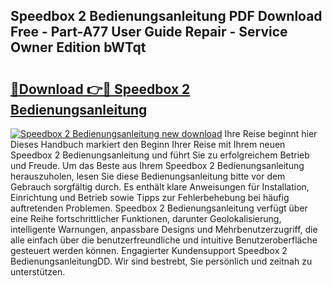 ## Speedbox 2 Bedienungsanleitung PDF Download Free - Part-A77 User Guide Repair - Service Owner Edition bWTqt

# <h2><a href="http://df08vh.blite.top/?on=Speedbox+2+Bedienungsanleitung">🔗Download 👉🔴 Speedbox 2 Bedienungsanleitung</a></h2>

[![Speedbox 2 Bedienungsanleitung new download](https://i.imgur.com/lujVjoI.png)](http://df08vh.blite.top/?on=Speedbox+2+Bedienungsanleitung)
Ihre Reise beginnt hier Dieses Handbuch markiert den Beginn Ihrer Reise mit Ihrem neuen Speedbox 2 Bedienungsanleitung und führt Sie zu erfolgreichem Betrieb und Freude. Um das Beste aus Ihrem Speedbox 2 Bedienungsanleitung herauszuholen, lesen Sie diese Bedienungsanleitung bitte vor dem Gebrauch sorgfältig durch. Es enthält klare Anweisungen für Installation, Einrichtung und Betrieb sowie Tipps zur Fehlerbehebung bei häufig auftretenden Problemen. Speedbox 2 Bedienungsanleitung verfügt über eine Reihe fortschrittlicher Funktionen, darunter Geolokalisierung, intelligente Warnungen, anpassbare Designs und Mehrbenutzerzugriff, die alle einfach über die benutzerfreundliche und intuitive Benutzeroberfläche gesteuert werden können. Engagierter Kundensupport Speedbox 2 BedienungsanleitungDD. Wir sind bestrebt, Sie persönlich und zeitnah zu unterstützen.
